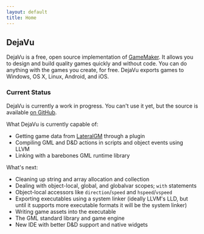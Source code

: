 ```yaml
---
layout: default
title: Home
---
```


## DejaVu
DejaVu is a free, open source implementation of [GameMaker](http://yoyogames.com). It allows you to design and build quality games quickly and without code. You can do anything with the games you create, for free. DejaVu exports games to Windows, OS X, Linux, Android, and iOS.

### Current Status
DejaVu is currently a work in progress. You can't use it yet, but the source is available [on GitHub](http://github.com/rpjohnst/dejavu).

What DejaVu is currently capable of:
* Getting game data from [LateralGM](http://lateralgm.org) through a plugin
* Compiling GML and D&D actions in scripts and object events using LLVM
* Linking with a barebones GML runtime library

What's next:
* Cleaning up string and array allocation and collection
* Dealing with object-local, global, and globalvar scopes; `with` statements
* Object-local accessors like `direction`/`speed` and `hspeed`/`vspeed`
* Exporting executables using a system linker (ideally LLVM's LLD, but until it supports more executable formats it will be the system linker)
* Writing game assets into the executable
* The GML standard library and game engine
* New IDE with better D&D support and native widgets
